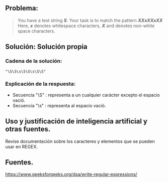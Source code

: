 ## Problema:

> You have a test string ***S***. Your task is to match the pattern  ***XXxXXxXX*** 
> Here, ***x*** denotes whitespace characters, ***X*** and denotes non-white space characters.
## Solución: Solución propia
### Cadena de la solución:

```
"\S\S\s\S\S\s\S\S"
``` 
### Explicación de la respuesta:

- Secuencia "\S" : representa a un cualquier carácter excepto el espacio vació.
- Secuencia "\s" : representa al espacio vació.
## Uso y justificación de inteligencia artificial y otras fuentes.

Revise documentación sobre los caracteres y elementos que se pueden usar en REGEX.
## Fuentes.
https://www.geeksforgeeks.org/dsa/write-regular-expressions/